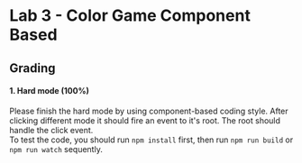 # Lab 3 - Color Game Component Based

## Grading
#### 1. Hard mode <b>(100%)</b>
Please finish the hard mode by using component-based coding style. After clicking different mode it should fire an event to it's root. The root should handle the click event. <br> To test the code, you should run `npm install` first, then run `npm run build` or `npm run watch` sequently.


